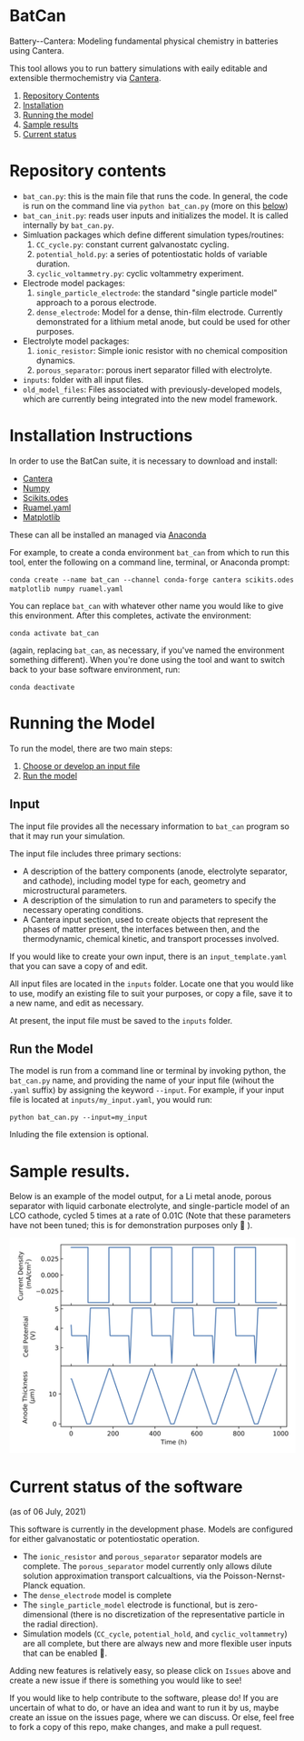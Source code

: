 # BatCan
Battery--Cantera: Modeling fundamental physical chemistry in batteries using Cantera. 

This tool allows you to run battery simulations with eaily editable and extensible thermochemistry via [Cantera](cantera.org).

1. [Repository Contents](#repository-contents)
2. [Installation](#installation-instructions)
3. [Running the model](#running-the-model)
4. [Sample results](#sample-results)
5. [Current status](#current-status-of-the-software)


# Repository contents
- `bat_can.py`: this is the main file that runs the code.  In general, the code is run on the command line via `python bat_can.py` (more on this [below](#Running-the-model))
- `bat_can_init.py`: reads user inputs and initializes the model.  It is called internally by `bat_can.py`.
- Simluation packages which define different simulation types/routines:
    1. `CC_cycle.py`: constant current galvanostatc cycling.
    2. `potential_hold.py`: a series of potentiostatic holds of variable duration.
    3. `cyclic_voltammetry.py`: cyclic voltammetry experiment.
- Electrode model packages:
    1. `single_particle_electrode`: the standard "single particle model" approach to a porous electrode.
    2. `dense_electrode`: Model for a dense, thin-film electrode.  Currently demonstrated for a lithium metal anode, but could be used for other purposes.
- Electrolyte model packages:
    1. `ionic_resistor`: Simple ionic resistor with no chemical composition dynamics.
    2. `porous_separator`: porous inert separator filled with electrolyte.
- `inputs`: folder with all input files.
- `old_model_files`: Files associated with previously-developed models, which are currently being integrated into the new model framework. 
# Installation Instructions

In order to use the BatCan suite, it is necessary to download and install:
- [Cantera](cantera.org)
- [Numpy](numpy.org)
- [Scikits.odes](https://pypi.org/project/scikits.odes)
- [Ruamel.yaml](https://pypi.org/project/ruamel.yaml/)
- [Matplotlib](matplotlib.org)

These can all be installed an managed via [Anaconda](anaconda.org)

For example, to create a conda environment `bat_can` from which to run this tool, enter the following on a command line, terminal, or Anaconda prompt:
```
conda create --name bat_can --channel conda-forge cantera scikits.odes matplotlib numpy ruamel.yaml 
```
You can replace `bat_can` with whatever other name you would like to give this environment. After this completes, activate the environment:
```
conda activate bat_can
```
(again, replacing `bat_can`, as necessary, if you've named the environment something different). When you're done using the tool and want to switch back to your base software environment, run:
```
conda deactivate
```

# Running the Model 
To run the model, there are two main steps:
1. [Choose or develop an input file](#Input)
2. [Run the model](#Run-the-Model)

## Input 
The input file provides all the necessary information to `bat_can` program so that it may run your simulation.

The input file includes three primary sections:
- A description of the battery components (anode, electrolyte separator, and cathode), including model type for each, geometry and microstructural parameters.
- A description of the simulation to run and parameters to specify the necessary operating conditions.
- A Cantera input section, used to create objects that represent the phases of matter present, the interfaces between then, and the thermodynamic, chemical kinetic, and transport processes involved.

If you would like to create your own input, there is an `input_template.yaml` that you can save a copy of and edit. 

All input files are located in the `inputs` folder.  Locate one that you would like to use, modify an existing file to suit your purposes, or copy a file, save it to a new name, and edit as necessary.

At present, the input file must be saved to the `inputs` folder.

## Run the Model
The model is run from a command line or terminal by invoking python, the `bat_can.py` name, and providing the name of your input file (wihout the `.yaml` suffix) by assigning the keyword `--input`. For example, if your input file is located at `inputs/my_input.yaml`, you would run:
```
python bat_can.py --input=my_input
```
Inluding the file extension is optional.

# Sample results.
Below is an example of the model output, for a Li metal anode, porous separator with liquid carbonate electrolyte, and single-particle model of an LCO cathode, cycled 5 times at a rate of 0.01C (Note that these parameters have not been tuned; this is for demonstration purposes only 🙂 ).

![Sample output image](sample_output.png)

# Current status of the software 
(as of 06 July, 2021)

This software is currently in the development phase. Models are configured for either galvanostatic or potentiostatic operation. 
- The `ionic_resistor` and `porous_separator` separator models are complete. The `porous_separator` model currently only allows dilute solution approximation transport calcualtions, via the Poisson-Nernst-Planck equation.
- The `dense_electrode` model is complete 
- The `single_particle_model` electrode is functional, but is zero-dimensional (there is no discretization of the representative particle in the radial direction).
- Simulation models (`CC_cycle`, `potential_hold`, and `cyclic_voltammetry`) are all complete, but there are always new and more flexible user inputs that can be enabled 🙂.

Adding new features is relatively easy, so please click on `Issues` above and create a new issue if there is something you would like to see! 

If you would like to help contribute to the software, please do! If you are uncertain of what to do, or have an idea and want to run it by us, maybe create an issue on the issues page, where we can discuss.  Or else, feel free to fork a copy of this repo, make changes, and make a pull request.
